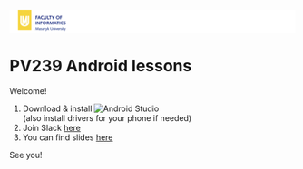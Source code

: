 ![❤️](https://raw.githubusercontent.com/mchsk/fi-muni-android/assets/images/muni.png)
# PV239 Android lessons
Welcome!

1. Download & install ![Android Studio](https://developer.android.com/studio/)<br>
   (also install drivers for your phone if needed)
2. Join Slack [here](https://pv239.slack.com/)
3. You can find slides [here](https://drive.google.com/drive/folders/16jWAWTa6GspCPtz_Rvq3b3n3mev_I5mI?usp=sharing)

See you!
